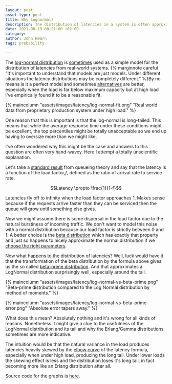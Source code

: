 ```yaml
---
layout: post
asset-type: post
title: Why Lognormal?
description: The distribution of latencies in a system is often approximately log-normal. Why?
date: 2021-08-19 08:21:00 +02:00
category: 
author: John Hearn
tags: probability

---
```


The [log-normal distribution](https://en.wikipedia.org/wiki/Log-normal_distribution) is [sometimes](https://www.semanticscholar.org/paper/What-Do-You-Mean-Revisiting-Statistics-for-Web-Time-Ciemiewicz/65162028a420dbefdcb71c6def616e4aa1b126b1?p2df) used as a simple model for the distribution of latencies from real-world systems. {% marginnote careful "It's important to understand that models are just models. Under different situations the latency distributions may be completely different." %}By no means is it a perfect model and sometimes [alternatives](https://newrelic.com/blog/best-practices/expected-distributions-website-response-times) are better, especially when the load is far below maximum capacity but at high load I've empirically found it to be a reasonable fit.

{% maincolumn "assets/images/latency/log-normal-fit.png" "Real world data from proprietary production system under high load." %}

One reason that this is important is that the log-normal is long-tailed. This means that while the average response time under these conditions might be excellent, the top percentiles might be totally unacceptable so we end up having to oversize more than we might like.

I've often wondered why this might be the case and answers to this question are often very hand-wavey. Here I attempt a totally unscientific explanation.

Let's take a [standard result](https://erikbern.com/2018/03/27/waiting-time-load-factor-and-queueing-theory.html) from queueing theory and say that the latency is a function of the load factor,$f$, defined as the ratio of arrival rate to service rate.

$$Latency \propto \frac{1}{1-f}$$

Latencies fly off to infinity when the load factor approaches 1. Makes sense because if the requests arrive faster than they can be serviced then the queue will grow until something else gives.

Now we might assume there is some dispersal in the load factor due to the natural burstiness of incoming traffic. We don't want to model this noise with a normal distribution because our load factor is strictly between 0 and 1. A better choice is the [beta distribution](https://en.wikipedia.org/wiki/Beta_distribution) which has exactly that property and just so happens to nicely approximate the normal distribution if we [choose the right parameters](https://www.johndcook.com/blog/normal_approx_to_beta/).

Now what happens to the distribution of latencies? Well, luck would have it that the transformation of the beta distribution by the formula above gives us the so called [beta-prime distribution](https://en.wikipedia.org/wiki/Beta_prime_distribution). And that approximates a LogNormal distribution surprisingly well, especially around the tail.

{% maincolumn "assets/images/latency/log-normal-vs-beta-prime.png" "Beta-prime distribution compared to the Log Normal distribution by method of moments."  %}

{% maincolumn "assets/images/latency/log-normal-vs-beta-prime-error.png" "Absolute error tapers away."  %}

What does this mean? Absolutely nothing and it's wrong for all kinds of reasons. Nonetheless it might give a clue to the usefulness of the LogNormal distribution and its tail and why the Erlang/Gamma distributions sometimes are more indicative. 

The intuition would be that the natural variance in the load produces latencies heavily skewed by the [elbow curve](https://www.r-bloggers.com/2015/07/hockey-elbow-and-other-response-time-injuries/) of the latency formula, especially when under high load, producing the long tail. Under lower loads the skewing effect is less and the distribution loses it's long tail, in fact becoming more like an Erlang distribution after all.

Source code for the graphs is [here](https://github.com/johnhearn/notebooks/blob/master/beta-prime.ipynb).
